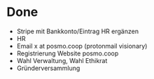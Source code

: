 # Done
- Stripe mit Bankkonto/Eintrag HR ergänzen
- HR 
- Email x at posmo.coop (protonmail visionary)
- Registrierung Website posmo.coop
- Wahl Verwaltung, Wahl Ethikrat
- Gründerversammlung

